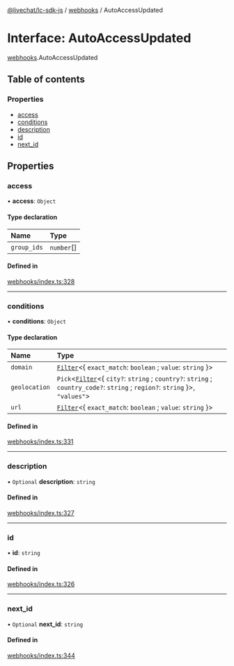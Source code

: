 [@livechat/lc-sdk-js](../README.md) / [webhooks](../modules/webhooks.md) / AutoAccessUpdated

# Interface: AutoAccessUpdated

[webhooks](../modules/webhooks.md).AutoAccessUpdated

## Table of contents

### Properties

- [access](webhooks.AutoAccessUpdated.md#access)
- [conditions](webhooks.AutoAccessUpdated.md#conditions)
- [description](webhooks.AutoAccessUpdated.md#description)
- [id](webhooks.AutoAccessUpdated.md#id)
- [next\_id](webhooks.AutoAccessUpdated.md#next_id)

## Properties

### access

• **access**: `Object`

#### Type declaration

| Name | Type |
| :------ | :------ |
| `group_ids` | `number`[] |

#### Defined in

[webhooks/index.ts:328](https://github.com/livechat/lc-sdk-js/blob/125a327/src/webhooks/index.ts#L328)

___

### conditions

• **conditions**: `Object`

#### Type declaration

| Name | Type |
| :------ | :------ |
| `domain` | [`Filter`](webhooks_structures_structures.Filter.md)<{ `exact_match`: `boolean` ; `value`: `string`  }\> |
| `geolocation` | `Pick`<[`Filter`](webhooks_structures_structures.Filter.md)<{ `city?`: `string` ; `country?`: `string` ; `country_code?`: `string` ; `region?`: `string`  }\>, ``"values"``\> |
| `url` | [`Filter`](webhooks_structures_structures.Filter.md)<{ `exact_match`: `boolean` ; `value`: `string`  }\> |

#### Defined in

[webhooks/index.ts:331](https://github.com/livechat/lc-sdk-js/blob/125a327/src/webhooks/index.ts#L331)

___

### description

• `Optional` **description**: `string`

#### Defined in

[webhooks/index.ts:327](https://github.com/livechat/lc-sdk-js/blob/125a327/src/webhooks/index.ts#L327)

___

### id

• **id**: `string`

#### Defined in

[webhooks/index.ts:326](https://github.com/livechat/lc-sdk-js/blob/125a327/src/webhooks/index.ts#L326)

___

### next\_id

• `Optional` **next\_id**: `string`

#### Defined in

[webhooks/index.ts:344](https://github.com/livechat/lc-sdk-js/blob/125a327/src/webhooks/index.ts#L344)
